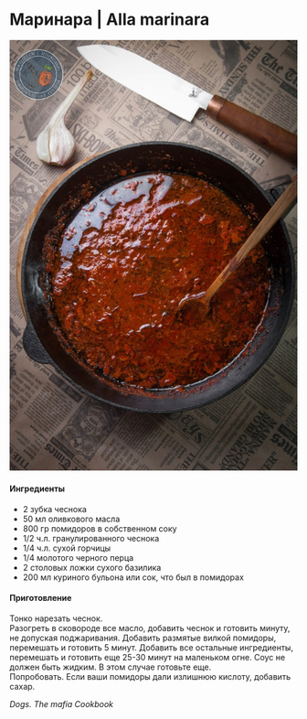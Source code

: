 ﻿---
image: ../pics/marinara.jpg
---
# Маринара \| Alla marinara

![Маринара](../pics/marinara.jpg)

#### Ингредиенты

* 2 зубка чеснока
* 50 мл оливкового масла
* 800 гр помидоров в собственном соку
* 1/2 ч.л. гранулированного чеснока
* 1/4 ч.л. сухой горчицы
* 1/4 молотого черного перца
* 2 столовых ложки сухого базилика
* 200 мл куриного бульона или сок, что был в помидорах

#### Приготовление

Тонко нарезать чеснок.  
Разогреть в сковороде все масло, добавить чеснок и готовить минуту, не допуская поджаривания. Добавить размятые вилкой помидоры, перемешать и готовить 5 минут. Добавить все остальные ингредиенты, перемешать и готовить еще 25-30 минут на маленьком огне. Соус не должен быть жидким. В этом случае готовьте еще.  
Попробовать. Если ваши помидоры дали излишнюю кислоту, добавить сахар.

*Dogs. The mafia Cookbook* 
